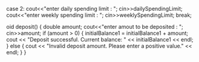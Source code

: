 case 2:
		cout<<"enter daily spending limit : ";
		cin>>dailySpendingLimit;
		cout<<"enter weekly spending limit : ";
		cin>>weeklySpendingLimit;
		break;

  oid deposit() 
{
	double amount;
	cout<<"enter amout to be deposited : ";
	cin>>amount;
    if (amount > 0) {
            initialBalance1 = initialBalance1 + amount;
        cout << "Deposit successful. Current balance: " << initialBalance1 << endl;
    } else {
        cout << "Invalid deposit amount. Please enter a positive value." << endl;
    }
}
